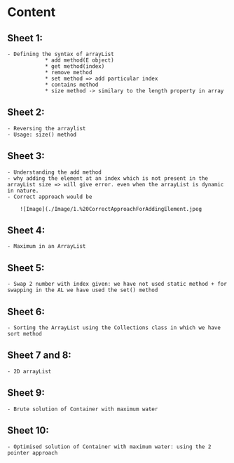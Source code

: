 # Content

## Sheet 1:

    - Defining the syntax of arrayList
                * add method(E object)
                * get method(index)
                * remove method
                * set method => add particular index
                * contains method
                * size method -> similary to the length property in array

## Sheet 2:

    - Reversing the arraylist
    - Usage: size() method

## Sheet 3:

    - Understanding the add method
    - why adding the element at an index which is not present in the arrayList size => will give error. even when the arrayList is dynamic in nature.
    - Correct approach would be

        ![Image](./Image/1.%20CorrectApproachForAddingElement.jpeg

## Sheet 4:

    - Maximum in an ArrayList

## Sheet 5:

    - Swap 2 number with index given: we have not used static method + for swapping in the AL we have used the set() method

## Sheet 6:

    - Sorting the ArrayList using the Collections class in which we have sort method

## Sheet 7 and 8:

    - 2D arrayList

## Sheet 9:

    - Brute solution of Container with maximum water

## Sheet 10:

    - Optimised solution of Container with maximum water: using the 2 pointer approach
